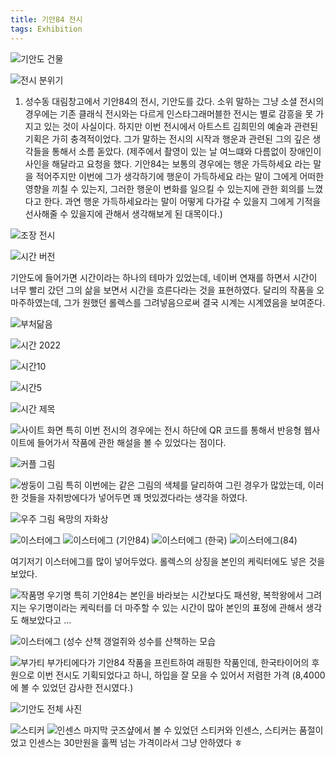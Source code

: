 ```yaml
---
title: 기안84 전시
tags: Exhibition
---
```


![기안도 건물](https://github.com/hoonjanglee/hoonjanglee.github.io/assets/50545088/21b39f6a-697e-43bb-bf4d-0893dae40ce4)

![전시 분위기](https://github.com/hoonjanglee/hoonjanglee.github.io/assets/50545088/42f1e79b-b0d4-489c-bb45-92296594f6ed)


1. 성수동 대림창고에서 기안84의 전시, 기안도를 갔다. 소위 말하는 그냥 소셜 전시의 경우에는 기존 클래식 전시와는 다르게 인스타그래머블한 전시는 별로 감흥을 못 가지고 있는 것이 사실이다. 하지만 이번 전시에서 아트스트 김희민의 예술과 관련된 기획은 가히 충격적이었다. 그가 말하는 전시의 시작과 행운과 관련된 그의 깊은 생각들을 통해서 소름 돋았다. (제주에서 촬영이 있는 날 여느떄와 다름없이 장애인이 사인을 해달라고 요청을 했다. 기안84는 보통의 경우에는 행운 가득하세요 라는 말을 적어주지만 이번에 그가 생각하기에 행운이 가득하세요 라는 말이 그에게 어떠한 영향을 끼칠 수 있는지, 그러한 행운이 변화를 일으킬 수 있는지에 관한 회의를 느꼈다고 한다. 과연 행운 가득하세요라는 말이 어떻게 다가갈 수 있을지 그에게 기적을 선사해줄 수 있을지에 관해서 생각해보게 된 대목이다.)

![조장 전시](https://github.com/hoonjanglee/hoonjanglee.github.io/assets/50545088/1e607b95-f1cb-4b68-be96-38d55669d6e7)

![시간 버전](https://github.com/hoonjanglee/hoonjanglee.github.io/assets/50545088/cf8c21bf-7046-4525-8bf3-2afdae334fb3)

기안도에 들어가면 시간이라는 하나의 테마가 있었는데, 네이버 연재를 하면서 시간이 너무 빨리 갔던 그의 삶을 보면서 시간을 흐른다라는 것을 표현하였다. 달리의 작품을 오마주하였는데, 그가 원했던 롤렉스를 그려넣음으로써 결국 시계는 시계였음을 보여준다.

![부처닮음](https://github.com/hoonjanglee/hoonjanglee.github.io/assets/50545088/c7882355-dc99-49a1-a190-38fd33987ca6)

![시간 2022](https://github.com/hoonjanglee/hoonjanglee.github.io/assets/50545088/0a30e3a2-cef4-44bb-838a-78387402abd6)

![시간10](https://github.com/hoonjanglee/hoonjanglee.github.io/assets/50545088/44b0f52a-71a2-4697-9657-b45aff6353c7)

![시간5](https://github.com/hoonjanglee/hoonjanglee.github.io/assets/50545088/154eb626-e944-4a5e-942b-1300e0a450a2)

![시간 제목](https://github.com/hoonjanglee/hoonjanglee.github.io/assets/50545088/0a4f6e41-701f-4371-989a-6ebaf3c1651c)

![사이트 화면](https://github.com/hoonjanglee/hoonjanglee.github.io/assets/50545088/bef32e09-57a7-4a62-b394-1fcf5b43b95a)
특히 이번 전시의 경우에는 전시 하단에 QR 코드를 통해서 반응형 웹사이트에 들어가서 작품에 관한 해설을 볼 수 있었다는 점이다.

![커플 그림](https://github.com/hoonjanglee/hoonjanglee.github.io/assets/50545088/e52c9269-52dd-4076-9477-86b8f765b294)

![쌍둥이 그림](https://github.com/hoonjanglee/hoonjanglee.github.io/assets/50545088/266692a4-d38d-4730-971b-3558bbf829d4)
특히 이번에는 같은 그림의 색체를 달리하여 그린 경우가 많았는데, 이러한 것들을 자취방에다가 넣어두면 꽤 멋있겠다라는 생각을 하였다.

![우주 그림](https://github.com/hoonjanglee/hoonjanglee.github.io/assets/50545088/1dadaadf-ee50-4fa9-affe-f169d6f09998)
욕망의 자화상

![이스터에그](https://github.com/hoonjanglee/hoonjanglee.github.io/assets/50545088/02805980-4845-454e-b187-368f60ae8126)
![이스터에그 (기안84)](https://github.com/hoonjanglee/hoonjanglee.github.io/assets/50545088/89c3a4c9-ff0f-4b43-be18-20717f499d69)
![이스터에그 (한국)](https://github.com/hoonjanglee/hoonjanglee.github.io/assets/50545088/4d35a956-6a03-4487-b9eb-375a3282e46c)
![이스터에그(84)](https://github.com/hoonjanglee/hoonjanglee.github.io/assets/50545088/38448a0c-a82d-4081-9390-44e8fd9fb1b9)

여기저기 이스터에그를 많이 넣어두었다. 롤렉스의 상징을 본인의 케릭터에도 넣은 것을 보았다.



![작품명 우기명](https://github.com/hoonjanglee/hoonjanglee.github.io/assets/50545088/200fb833-91b8-47cf-b893-1c78f881abdd)
특히 기안84는 본인을 바라보는 시간보다도 패션왕, 복학왕에서 그려지는 우기명이라는 케릭터를 더 마주할 수 있는 시간이 많아 본인의 표정에 관해서 생각도 해보았다고 ...

![이스터에그 (성수 산책](https://github.com/hoonjanglee/hoonjanglee.github.io/assets/50545088/fb76b9f7-e735-47e2-b5a4-09ee98db35fa)
갱얼쥐와 성수를 산책하는 모습

![부가티](https://github.com/hoonjanglee/hoonjanglee.github.io/assets/50545088/b836ad3d-14b4-4319-a586-1698517c07cb)
부가티에다가 기안84 작품을 프린트하여 래핑한 작품인데, 한국타이어의 후원으로 이번 전시도 기획되었다고 하니, 하입을 잘 모을 수 있어서 저렴한 가격 (8,4000에 볼 수 있었던 감사한 전시였다.)

![기안도 전체 사진](https://github.com/hoonjanglee/hoonjanglee.github.io/assets/50545088/2155abff-9769-4ebd-ab33-6e8fd8685db6)

![스티커](https://github.com/hoonjanglee/hoonjanglee.github.io/assets/50545088/d7171488-ccbc-49ab-9c29-282228e3fc3d)
![인센스](https://github.com/hoonjanglee/hoonjanglee.github.io/assets/50545088/974a5961-8a55-4942-a049-f0f6c4315e74)
마지막 굿즈샾에서 볼 수 있었던 스티커와 인센스, 스티커는 품절이었고 인센스는 30만원을 훌쩍 넘는 가격이라서 그냥 안하였다 ㅎ